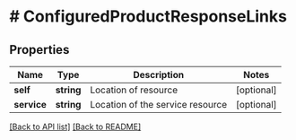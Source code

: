 # # ConfiguredProductResponseLinks

## Properties

Name | Type | Description | Notes
------------ | ------------- | ------------- | -------------
**self** | **string** | Location of resource | [optional] 
**service** | **string** | Location of the service resource | [optional] 


[[Back to API list]](../../README.md#endpoints) [[Back to README]](../../README.md)
